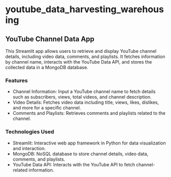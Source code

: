 # youtube_data_harvesting_warehousing

## YouTube Channel Data App
This Streamlit app allows users to retrieve and display YouTube channel details, including video data, comments, and playlists. It fetches information by channel name, interacts with the YouTube Data API, and stores the collected data in a MongoDB database.

### Features
 * Channel Information: Input a YouTube channel name to fetch details such as subscribers, views, total videos, and channel description.
* Video Details: Fetches video data including title, views, likes, dislikes, and more for a specific channel.
*  Comments and Playlists: Retrieves comments and playlists related to the channel.

### Technologies Used
* Streamlit: Interactive web app framework in Python for data visualization and interaction.
* MongoDB: NoSQL database to store channel details, video data, comments, and playlists.
* YouTube Data API: Interacts with the YouTube API to fetch channel-related information.
